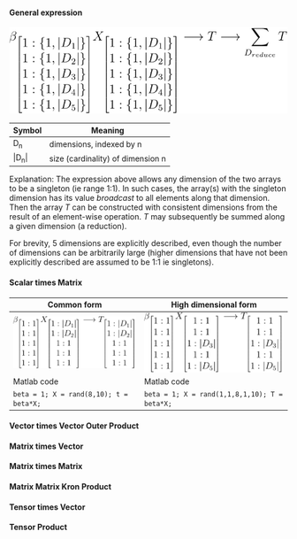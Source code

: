 #### General expression

![Tensor](tensormath.svg)


Symbol | Meaning
---- | ------------------------
 D<sub>n</sub>  | dimensions, indexed by n 
 \|D<sub>n</sub>\| | size (cardinality) of dimension n

Explanation:
The expression above allows any dimension of the two arrays to be a singleton (ie range 1:1).  In such cases, the array(s) with the singleton dimension has its value *broadcast* to all elements along that dimension.  Then the array *T* can be constructed with consistent dimensions from the result of an element-wise operation.  *T* may subsequently be summed along a given dimension (a reduction).

For brevity, 5 dimensions are explicitly described, even though the number of dimensions can be arbitrarily large (higher dimensions that have not been explicitly described are assumed to be 1:1 ie singletons).

#### Scalar times Matrix 

Common form | High dimensional form
----------- | ---------------------
![Tensor](TensorMath2.svg) | ![Tensor](TensorMath3.svg)
Matlab code | Matlab code
``` beta = 1; X = rand(8,10); t = beta*X; ``` | ``` beta = 1; X = rand(1,1,8,1,10); T = beta*X; ```

#### Vector times Vector Outer Product

#### Matrix times Vector

#### Matrix times Matrix

#### Matrix Matrix Kron Product

#### Tensor times Vector

#### Tensor Product
